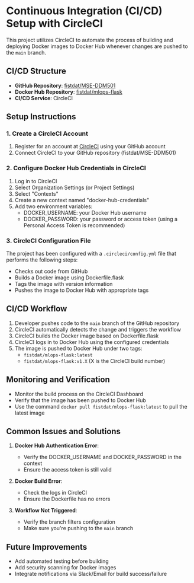 # Continuous Integration (CI/CD) Setup with CircleCI

This project utilizes CircleCI to automate the process of building and deploying Docker images to Docker Hub whenever changes are pushed to the `main` branch.

## CI/CD Structure

- **GitHub Repository**: [fistdat/MSE-DDM501](https://github.com/fistdat/MSE-DDM501)
- **Docker Hub Repository**: [fistdat/mlops-flask](https://hub.docker.com/repository/docker/fistdat/mlops-flask/general)
- **CI/CD Service**: CircleCI

## Setup Instructions

### 1. Create a CircleCI Account

1. Register for an account at [CircleCI](https://circleci.com/) using your GitHub account
2. Connect CircleCI to your GitHub repository (fistdat/MSE-DDM501)

### 2. Configure Docker Hub Credentials in CircleCI

1. Log in to CircleCI
2. Select Organization Settings (or Project Settings)
3. Select "Contexts"
4. Create a new context named "docker-hub-credentials"
5. Add two environment variables:
   - DOCKER_USERNAME: your Docker Hub username
   - DOCKER_PASSWORD: your password or access token (using a Personal Access Token is recommended)

### 3. CircleCI Configuration File

The project has been configured with a `.circleci/config.yml` file that performs the following steps:

- Checks out code from GitHub
- Builds a Docker image using Dockerfile.flask
- Tags the image with version information
- Pushes the image to Docker Hub with appropriate tags

## CI/CD Workflow

1. Developer pushes code to the `main` branch of the GitHub repository
2. CircleCI automatically detects the change and triggers the workflow
3. CircleCI builds the Docker image based on Dockerfile.flask
4. CircleCI logs in to Docker Hub using the configured credentials
5. The image is pushed to Docker Hub under two tags:
   - `fistdat/mlops-flask:latest`
   - `fistdat/mlops-flask:v1.X` (X is the CircleCI build number)

## Monitoring and Verification

- Monitor the build process on the CircleCI Dashboard
- Verify that the image has been pushed to Docker Hub
- Use the command `docker pull fistdat/mlops-flask:latest` to pull the latest image

## Common Issues and Solutions

1. **Docker Hub Authentication Error**:
   - Verify the DOCKER_USERNAME and DOCKER_PASSWORD in the context
   - Ensure the access token is still valid

2. **Docker Build Error**:
   - Check the logs in CircleCI
   - Ensure the Dockerfile has no errors

3. **Workflow Not Triggered**:
   - Verify the branch filters configuration
   - Make sure you're pushing to the `main` branch

## Future Improvements

- Add automated testing before building
- Add security scanning for Docker images
- Integrate notifications via Slack/Email for build success/failure 